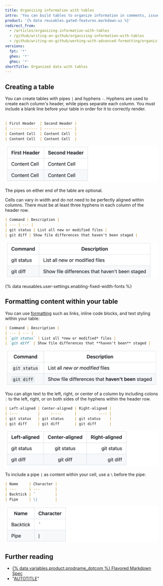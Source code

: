 ```yaml
---
title: Organizing information with tables
intro: 'You can build tables to organize information in comments, issues, pull requests, and wikis.'
product: '{% data reusables.gated-features.markdown-ui %}'
redirect_from:
  - /articles/organizing-information-with-tables
  - /github/writing-on-github/organizing-information-with-tables
  - /github/writing-on-github/working-with-advanced-formatting/organizing-information-with-tables
versions:
  fpt: '*'
  ghes: '*'
  ghec: '*'
shortTitle: Organized data with tables
---
```

## Creating a table

You can create tables with pipes `|` and hyphens `-`. Hyphens are used to create each column's header, while pipes separate each column. You must include a blank line before your table in order for it to correctly render.

```markdown

| First Header  | Second Header |
| ------------- | ------------- |
| Content Cell  | Content Cell  |
| Content Cell  | Content Cell  |
```

![Screenshot of a Markdown table with two columns of equal width as rendered on {% data variables.product.prodname_dotcom %}. Headers render in boldface, and alternate content rows have gray shading.](/assets/images/help/writing/table-basic-rendered.png)

The pipes on either end of the table are optional.

Cells can vary in width and do not need to be perfectly aligned within columns. There must be at least three hyphens in each column of the header row.

```markdown
| Command | Description |
| --- | --- |
| git status | List all new or modified files |
| git diff | Show file differences that haven't been staged |
```

![Screenshot of a Markdown table with two columns of differing width as rendered on {% data variables.product.prodname_dotcom %}. Rows list the commands "git status" and "git diff" and their descriptions.](/assets/images/help/writing/table-varied-columns-rendered.png)

{% data reusables.user-settings.enabling-fixed-width-fonts %}

## Formatting content within your table

You can use [formatting](/get-started/writing-on-github/getting-started-with-writing-and-formatting-on-github/basic-writing-and-formatting-syntax) such as links, inline code blocks, and text styling within your table:

```markdown
| Command | Description |
| --- | --- |
| `git status` | List all *new or modified* files |
| `git diff` | Show file differences that **haven't been** staged |
```

![Screenshot of a Markdown table with two columns of differing width as rendered on {% data variables.product.prodname_dotcom %}. The commands "git status" and "git diff" are formatting as code blocks.](/assets/images/help/writing/table-inline-formatting-rendered.png)

You can align text to the left, right, or center of a column by including colons `:` to the left, right, or on both sides of the hyphens within the header row.

```markdown
| Left-aligned | Center-aligned | Right-aligned |
| :---         |     :---:      |          ---: |
| git status   | git status     | git status    |
| git diff     | git diff       | git diff      |
```

![Screenshot of a Markdown table with three columns as rendered on {% data variables.product.prodname_dotcom %}, showing how text within cells can be set to align left, center, or right.](/assets/images/help/writing/table-aligned-text-rendered.png)

To include a pipe `|` as content within your cell, use a `\` before the pipe:

```markdown
| Name     | Character |
| ---      | ---       |
| Backtick | `         |
| Pipe     | \|        |
```

![Screenshot of a Markdown table as rendered on {% data variables.product.prodname_dotcom %} showing how pipes, which normally close cells, can display inside cells when prefaced by a backslash.](/assets/images/help/writing/table-escaped-character-rendered.png)

## Further reading

* [{% data variables.product.prodname_dotcom %} Flavored Markdown Spec](https://github.github.com/gfm/)
* "[AUTOTITLE](/get-started/writing-on-github/getting-started-with-writing-and-formatting-on-github/basic-writing-and-formatting-syntax)"
